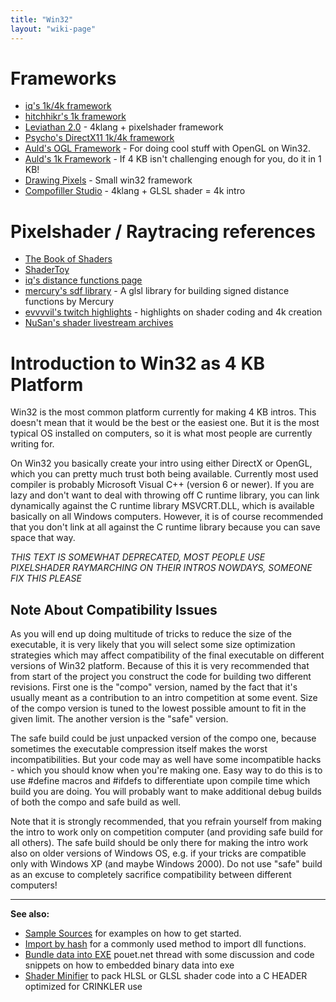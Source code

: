 ```yaml
---
title: "Win32"
layout: "wiki-page"
---
```


# Frameworks

* [iq's 1k/4k framework](https://github.com/in4k/isystem1k4k)
* [hitchhikr's 1k framework](https://github.com/in4k/1K-D3D-SW-OGL-FrameWorks)
* [Leviathan 2.0](https://github.com/armak/Leviathan-2.0) - 4klang + pixelshader framework
* [Psycho's DirectX11 1k/4k framework](https://github.com/psycholns/TinyDX11)
* [Auld's OGL Framework](aulds-ogl-framework) - For doing cool stuff with OpenGL on Win32.
* [Auld's 1k Framework](aulds-1k-framework) - If 4 KB isn't challenging enough for you, do it in 1 KB!
* [Drawing Pixels](drawing-pixels) - Small win32 framework
* [Compofiller Studio](http://www.kameli.net/compofillerstudio/) - 4klang + GLSL shader = 4k intro

# Pixelshader / Raytracing references

* [The Book of Shaders](https://thebookofshaders.com/)
* [ShaderToy](http://shadertoy.com)
* [iq's distance functions page](https://www.iquilezles.org/www/articles/distfunctions/distfunctions.htm)
* [mercury's sdf library](http://mercury.sexy/hg_sdf/) - A glsl library for building signed distance functions by Mercury
* [evvvvil's twitch highlights](https://www.twitch.tv/evvvvil_/videos) - highlights on shader coding and 4k creation
* [NuSan's shader livestream archives](https://www.youtube.com/channel/UCdiiD1ukw39XTRj9h6LKCeQ/videos)

# Introduction to Win32 as 4 KB Platform

Win32 is the most common platform currently for making 4 KB intros. This doesn't mean that it would be the best or the easiest one. But it is the most typical OS installed on computers, so it is what most people are currently writing for.

On Win32 you basically create your intro using either DirectX or OpenGL, which you can pretty much trust both being available. Currently most used compiler is probably Microsoft Visual C++ (version 6 or newer). If you are lazy and don't want to deal with throwing off C runtime library, you can link dynamically against the C runtime library MSVCRT.DLL, which is available basically on all Windows computers. However, it is of course recommended that you don't link at all against the C runtime library because you can save space that way.

_THIS TEXT IS SOMEWHAT DEPRECATED, MOST PEOPLE USE PIXELSHADER RAYMARCHING ON THEIR INTROS NOWDAYS, SOMEONE FIX THIS PLEASE_

## Note About Compatibility Issues

As you will end up doing multitude of tricks to reduce the size of the executable, it is very likely that you will select some size optimization strategies which may affect compatibility of the final executable on different versions of Win32 platform. Because of this it is very recommended that from start of the project you construct the code for building two different revisions. First one is the "compo" version, named by the fact that it's usually meant as a contribution to an intro competition at some event. Size of the compo version is tuned to the lowest possible amount to fit in the given limit. The another version is the "safe" version.

The safe build could be just unpacked version of the compo one, because sometimes the executable compression itself makes the worst incompatibilities. But your code may as well have some incompatible hacks - which you should know when you're making one. Easy way to do this is to use #define macros and #ifdefs to differentiate upon compile time which build you are doing. You will probably want to make additional debug builds of both the compo and safe build as well.

Note that it is strongly recommended, that you refrain yourself from making the intro to work only on competition computer (and providing safe build for all others). The safe build should be only there for making the intro work also on older versions of Windows OS, e.g. if your tricks are compatible only with Windows XP (and maybe Windows 2000). Do not use "safe" build as an excuse to completely sacrifice compatibility between different computers!

* * *

**See also:**

*   [Sample Sources](sample-sources) for examples on how to get started.
*   [Import by hash](import-by-hash) for a commonly used method to import dll functions.
*   [Bundle data into EXE](http://www.pouet.net/topic.php?which=7376) pouet.net thread with some discussion and code snippets on how to embedded binary data into exe
*   [Shader Minifier](http://www.ctrl-alt-test.fr/glsl-minifier/) to pack HLSL or GLSL shader code into a C HEADER optimized for CRINKLER use

